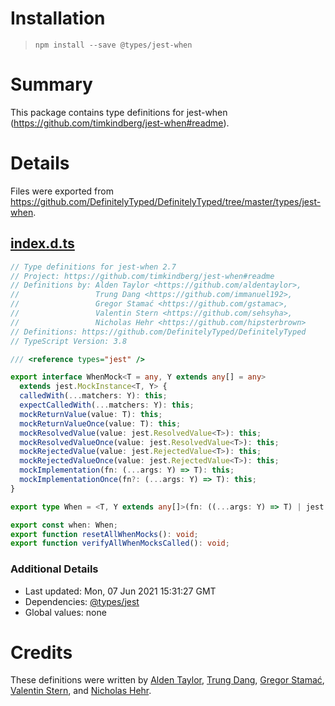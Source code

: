 # Installation
> `npm install --save @types/jest-when`

# Summary
This package contains type definitions for jest-when (https://github.com/timkindberg/jest-when#readme).

# Details
Files were exported from https://github.com/DefinitelyTyped/DefinitelyTyped/tree/master/types/jest-when.
## [index.d.ts](https://github.com/DefinitelyTyped/DefinitelyTyped/tree/master/types/jest-when/index.d.ts)
````ts
// Type definitions for jest-when 2.7
// Project: https://github.com/timkindberg/jest-when#readme
// Definitions by: Alden Taylor <https://github.com/aldentaylor>,
//                 Trung Dang <https://github.com/immanuel192>,
//                 Gregor Stamać <https://github.com/gstamac>,
//                 Valentin Stern <https://github.com/sehsyha>,
//                 Nicholas Hehr <https://github.com/hipsterbrown>
// Definitions: https://github.com/DefinitelyTyped/DefinitelyTyped
// TypeScript Version: 3.8

/// <reference types="jest" />

export interface WhenMock<T = any, Y extends any[] = any>
  extends jest.MockInstance<T, Y> {
  calledWith(...matchers: Y): this;
  expectCalledWith(...matchers: Y): this;
  mockReturnValue(value: T): this;
  mockReturnValueOnce(value: T): this;
  mockResolvedValue(value: jest.ResolvedValue<T>): this;
  mockResolvedValueOnce(value: jest.ResolvedValue<T>): this;
  mockRejectedValue(value: jest.RejectedValue<T>): this;
  mockRejectedValueOnce(value: jest.RejectedValue<T>): this;
  mockImplementation(fn: (...args: Y) => T): this;
  mockImplementationOnce(fn?: (...args: Y) => T): this;
}

export type When = <T, Y extends any[]>(fn: ((...args: Y) => T) | jest.MockInstance<T, Y>) => WhenMock<T, Y>;

export const when: When;
export function resetAllWhenMocks(): void;
export function verifyAllWhenMocksCalled(): void;

````

### Additional Details
 * Last updated: Mon, 07 Jun 2021 15:31:27 GMT
 * Dependencies: [@types/jest](https://npmjs.com/package/@types/jest)
 * Global values: none

# Credits
These definitions were written by [Alden Taylor](https://github.com/aldentaylor), [Trung Dang](https://github.com/immanuel192), [Gregor Stamać](https://github.com/gstamac), [Valentin Stern](https://github.com/sehsyha), and [Nicholas Hehr](https://github.com/hipsterbrown).
